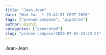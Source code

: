 ```yaml
---
title: "Jean-Jean"
date: "Wed Jul  1 23:42:51 CEST 2020"
tags: ["prenom-compose", "pipotron"]
author: m1ch3l
categories: ["generated"]
slug: "prenom-compose/2020-07-01-23:42:51"
---
```


Jean-Jean

